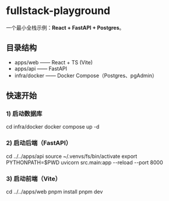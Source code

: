 # fullstack-playground

一个最小全栈示例：**React + FastAPI + Postgres**。

## 目录结构
- apps/web —— React + TS (Vite)
- apps/api —— FastAPI
- infra/docker —— Docker Compose（Postgres、pgAdmin）

## 快速开始
### 1) 启动数据库
cd infra/docker
docker compose up -d

### 2) 启动后端（FastAPI）
cd ../../apps/api
source ~/.venvs/fs/bin/activate
export PYTHONPATH=$PWD
uvicorn src.main:app --reload --port 8000

### 3) 启动前端（Vite）
cd ../../apps/web
pnpm install
pnpm dev
